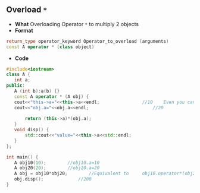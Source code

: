 ## Overload `*`
- **What** Overloading Operator `*` to multiply 2 objects
 - **Format**
 ```c++
return_type operator_keyword Operator_to_overload (arguments)
const A operator * (class object)
 ```
 - **Code**
 ```c++
#include<iostream>
class A {
	int a;
public:
	A (int b):a(b) {}
	const A operator * (A obj) {
    cout<<"this->a="<<this->a<<endl;				//10	Even you can write a not this->a
    cout<<"obj.a="<<obj.a<<endl;						//20
		
		return (this->a)*(obj.a);
	}
	void disp() {
		std::cout<<"value="<<this->a<<std::endl;
	}
};

int main() {
	A obj10(10);		//obj10.a=10
	A obj20(20);		//obj20.a=20
	A obj = obj10*obj20;		//Equivalent to 	obj10.operator*(obj20);
	obj.disp();				//200
}
```
